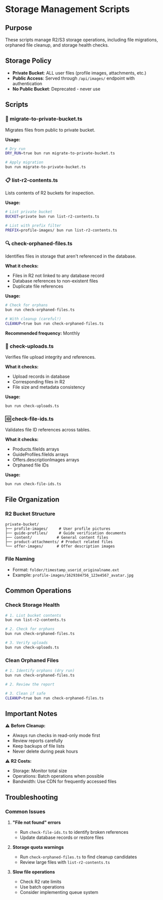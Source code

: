 # Storage Management Scripts

## Purpose

These scripts manage R2/S3 storage operations, including file migrations, orphaned file cleanup, and storage health checks.

## Storage Policy

- **Private Bucket**: ALL user files (profile images, attachments, etc.)
- **Public Access**: Served through `/api/images/` endpoint with authentication
- **No Public Bucket**: Deprecated - never use

## Scripts

### 🚀 migrate-to-private-bucket.ts

Migrates files from public to private bucket.

**Usage:**

```bash
# Dry run
DRY_RUN=true bun run migrate-to-private-bucket.ts

# Apply migration
bun run migrate-to-private-bucket.ts
```

### 📋 list-r2-contents.ts

Lists contents of R2 buckets for inspection.

**Usage:**

```bash
# List private bucket
BUCKET=private bun run list-r2-contents.ts

# List with prefix filter
PREFIX=profile-images/ bun run list-r2-contents.ts
```

### 🔍 check-orphaned-files.ts

Identifies files in storage that aren't referenced in the database.

**What it checks:**

- Files in R2 not linked to any database record
- Database references to non-existent files
- Duplicate file references

**Usage:**

```bash
# Check for orphans
bun run check-orphaned-files.ts

# With cleanup (careful!)
CLEANUP=true bun run check-orphaned-files.ts
```

**Recommended frequency:** Monthly

### 📁 check-uploads.ts

Verifies file upload integrity and references.

**What it checks:**

- Upload records in database
- Corresponding files in R2
- File size and metadata consistency

**Usage:**

```bash
bun run check-uploads.ts
```

### 🆔 check-file-ids.ts

Validates file ID references across tables.

**What it checks:**

- Products.fileIds arrays
- GuideProfiles.fileIds arrays
- Offers.descriptionImages arrays
- Orphaned file IDs

**Usage:**

```bash
bun run check-file-ids.ts
```

## File Organization

### R2 Bucket Structure

```
private-bucket/
├── profile-images/     # User profile pictures
├── guide-profiles/     # Guide verification documents
├── content/           # General content files
├── product-attachments/ # Product related files
└── offer-images/      # Offer description images
```

### File Naming

- Format: `folder/timestamp_userid_originalname.ext`
- Example: `profile-images/1629384756_123e4567_avatar.jpg`

## Common Operations

### Check Storage Health

```bash
# 1. List bucket contents
bun run list-r2-contents.ts

# 2. Check for orphans
bun run check-orphaned-files.ts

# 3. Verify uploads
bun run check-uploads.ts
```

### Clean Orphaned Files

```bash
# 1. Identify orphans (dry run)
bun run check-orphaned-files.ts

# 2. Review the report

# 3. Clean if safe
CLEANUP=true bun run check-orphaned-files.ts
```

## Important Notes

⚠️ **Before Cleanup:**

- Always run checks in read-only mode first
- Review reports carefully
- Keep backups of file lists
- Never delete during peak hours

⚠️ **R2 Costs:**

- Storage: Monitor total size
- Operations: Batch operations when possible
- Bandwidth: Use CDN for frequently accessed files

## Troubleshooting

### Common Issues

1. **"File not found" errors**
   - Run `check-file-ids.ts` to identify broken references
   - Update database records or restore files

2. **Storage quota warnings**
   - Run `check-orphaned-files.ts` to find cleanup candidates
   - Review large files with `list-r2-contents.ts`

3. **Slow file operations**
   - Check R2 rate limits
   - Use batch operations
   - Consider implementing queue system
